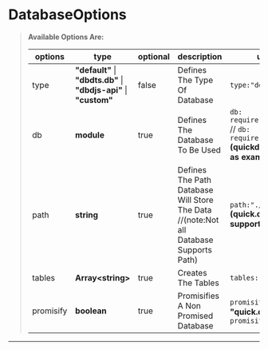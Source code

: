 # DatabaseOptions

> **Available Options Are:**
>
>|options|type|optional|description|usage|
>|-------|----|--------|-----------|-----|
>|type|**"default"** \| **"dbdts.db"** \| **"dbdjs-api"** \| **"custom"**|false|Defines The Type Of Database|`type:"default"`
>|db|**module**|true|Defines The Database To Be Used|`db: require('dbdts.db')` // `db: require('quick.db')` **(quickdb is taken as example)**
>|path|**string**|true|Defines The Path Database Will Store The Data //(note:Not all Database Supports Path)|`path:"./database/"` **(quick.db doesn't support path)**|
>|tables|**Array\<string\>**|true|Creates The Tables|`tables:["main"]`|
>|promisify|**boolean**|true|Promisifies A Non Promised Database|`promisify:false` **for "quick.db"** , `promisify:true`|
---